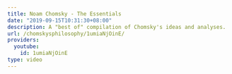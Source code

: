 ```yaml
---
title: Noam Chomsky - The Essentials
date: "2019-09-15T10:31:30+08:00"
description: A "best of" compilation of Chomsky's ideas and analyses.
url: /chomskysphilosophy/1umiaNjOinE/
providers:
  youtube:
    id: 1umiaNjOinE
type: video
---
```

